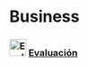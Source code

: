 # Business

### <img src="https://www.pngmart.com/files/7/Business-Background-PNG.png" alt="Evaluación" width="30"/> [Evaluación](./evaluacion/main.md)
